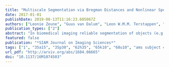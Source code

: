 ```yaml
---
title: "Multiscale Segmentation via Bregman Distances and Nonlinear Spectral Analysis"
date: 2017-01-01
publishDate: 2019-08-13T11:16:23.605067Z
authors: ["Leonie Zeune", "Guus van Dalum", "Leon W.M.M. Terstappen", "Stephan A. van Gils", "Christoph Brune"]
publication_types: ["2"]
abstract: "In biomedical imaging reliable segmentation of objects (e.g. from small cells up to large organs) is of fundamental importance for automated medical diagnosis. New approaches for multi-scale segmentation can considerably improve performance in case of natural variations in intensity, size and shape. This paper aims at segmenting objects of interest based on shape contours and automatically finding multiple objects with different scales. The overall strategy of this work is to combine nonlinear segmentation with scales spaces and spectral decompositions recently introduced in literature. For this we generalize a variational segmentation model based on total variation using Bregman distances to construct an inverse scale space. This offers the new model to be accomplished by a scale analysis approach based on a spectral decomposition of the total variation. As a result we obtain a very efficient, (nearly) parameter-free multiscale segmentation method that comes with an adaptive regularization parameter choice. The added benefit of our method is demonstrated by systematic synthetic tests and its usage in a new biomedical toolbox for identifying and classifying circulating tumor cells. Due to the nature of nonlinear diffusion underlying, the mathematical concepts in this work offer promising extensions to nonlocal classification problems."
featured: false
publication: "*SIAM Journal on Imaging Sciences*"
tags: ["1", "35a15", "35p30", "62h35", "65k10", "68u10", "ams subject classifications", "bregman iteration", "chan-vese method", "circulating tumor cells", "eigenfunctions", "in mathematical imaging the", "introduction", "inverse scale", "inverse scale space", "multiscale segmentation", "nonlinear spectral methods", "problem of segmentation refers", "space", "to the pro-", "total", "total variation", "variation", "wulff shapes"]
url_pdf: "http://arxiv.org/abs/1604.06665"
doi: "10.1137/16M1074503"
---
```


